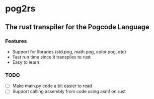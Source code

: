 # pog2rs
## The rust transpiler for the Pogcode Language
### Features
- Support for libraries (std.pog, math.pog, color.pog, etc)
- Fast run time since it transpiles to rust
- Easy to learn
### TODO
- [ ] Make main.py code a bit easier to read
- [ ] Support calling assembly from code using asm! on rust
